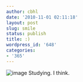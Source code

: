 ```yaml
---
author: cbhl
date: '2010-11-01 02:11:18'
layout: post
slug: smile
status: publish
title: :)
wordpress_id: '648'
categories:
- '365'
---
```


![image](http://blog.azuresky.ca/blog/wp-content/uploads/2010/11/wpid-IMG_20101101_021013.jpg)
Studying. I think.
